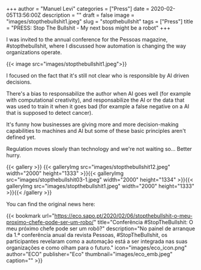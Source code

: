 +++
author = "Manuel Levi"
categories = ["Press"]
date = 2020-02-05T13:56:00Z
description = ""
draft = false
image = "images/stopthebullshit1.jpeg"
slug = "stopthebullshit"
tags = ["Press"]
title = "PRESS: Stop The Bullshit - My next boss might be a robot"
+++


I was invited to the annual conference for the Pessoas magazine, #stopthebullshit, where I discussed how automation is changing the way organizations operate.

{{< image src="images/stopthebullshit1.jpeg">}}

I focused on the fact that it's still not clear who is responsible by AI driven decisions.

There's a bias to responsabilize the author when AI goes well (for example with computational creativity), and responsabilize the AI or the data that was used to train it when it goes bad (for example a false negative on a AI that is supposed to detect cancer).

It's funny how businesses are giving more and more decision-making capabilities to machines and AI but some of these basic principles aren't defined yet.

Regulation moves slowly than technology and we're not waiting so... Better hurry.

{{< gallery >}}
{{< galleryImg  src="images/stopthebullshit12.jpeg" width="2000" height="1333" >}}{{< galleryImg  src="images/stopthebullshit03-1.jpeg" width="2000" height="1334" >}}{{< galleryImg  src="images/stopthebullshit1.jpeg" width="2000" height="1333" >}}{{< /gallery >}}


You can find the original news here:

{{< bookmark url="https://eco.sapo.pt/2020/02/06/stopthebullshit-o-meu-proximo-chefe-pode-ser-um-robo/" title="Conferência #StopTheBullshit: O meu próximo chefe pode ser um robô?" description="No painel de arranque da 1.ª conferência anual da revista Pessoas, #StopTheBullshit, os participantes revelaram como a automação está a ser integrada nas suas organizações e como olham para o futuro." icon="images/eco_icon.png" author="ECO" publisher="Eco" thumbnail="images/eco_emb.jpeg" caption="" >}}



